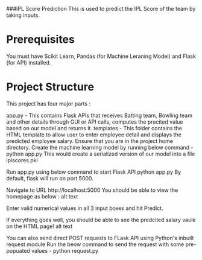 ###IPL Score Prediction
This is used to predict the IPL Score of the team by taking inputs.

<h1>Prerequisites</h1>
You must have Scikit Learn, Pandas (for Machine Leraning Model) and Flask (for API) installed.

<h1>Project Structure</h1>
This project has four major parts :

app.py - This contains Flask APIs that receives Batting team, Bowling team and other details through GUI or API calls, computes the precited value based on our model and returns it.
templates - This folder contains the HTML template to allow user to enter employee detail and displays the predicted employee salary.
Ensure that you are in the project home directory. Create the machine learning model by running below command -
python app.py
This would create a serialized version of our model into a file iplscores.pkl

Run app.py using below command to start Flask API
python app.py
By default, flask will run on port 5000.

Navigate to URL http://localhost:5000
You should be able to view the homepage as below : alt text

Enter valid numerical values in all 3 input boxes and hit Predict.

If everything goes well, you should be able to see the predcited salary vaule on the HTML page! alt text

You can also send direct POST requests to FLask API using Python's inbuilt request module Run the beow command to send the request with some pre-popuated values -
python request.py
